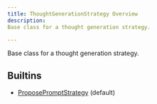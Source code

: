 ```yaml
---
title: ThoughtGenerationStrategy Overview
description: 
Base class for a thought generation strategy.

---
```


Base class for a thought generation strategy.

## Builtins
* [ProposePromptStrategy](/docs/components/thoughtgenerationstrategy/proposepromptstrategy/) (default)